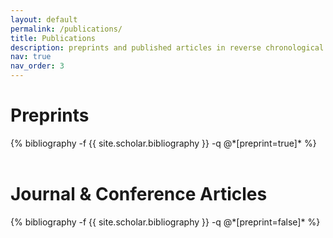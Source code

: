 ```yaml
---
layout: default
permalink: /publications/
title: Publications
description: preprints and published articles in reverse chronological order
nav: true
nav_order: 3
---
```


<!-- _pages/publications.md -->

<h1 class="post-title"> Preprints </h1>
<div class="publications">
            {% bibliography -f {{ site.scholar.bibliography }} -q @*[preprint=true]* %}
          </div>

<br>
<h1 class="post-title"> Journal & Conference Articles </h1>
<div class="publications">
            {% bibliography -f {{ site.scholar.bibliography }} -q @*[preprint=false]* %}
</div>

